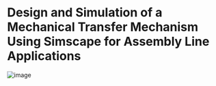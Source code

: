 # Design and Simulation of a Mechanical Transfer Mechanism Using Simscape for Assembly Line Applications

![image](https://github.com/user-attachments/assets/90a13c0a-fb07-4c1a-bc05-2e794f86b062)


